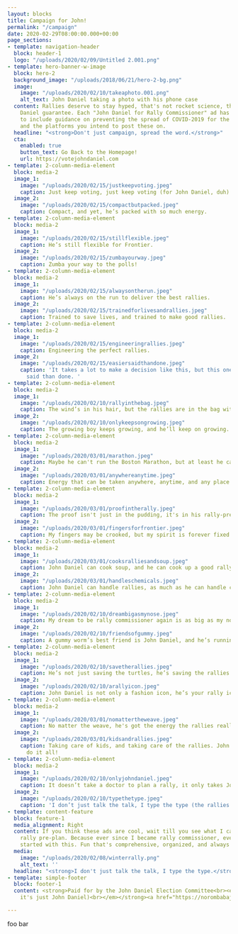 ```yaml
---
layout: blocks
title: Campaign for John!
permalink: "/campaign"
date: 2020-02-29T08:00:00.000+00:00
page_sections:
- template: navigation-header
  block: header-1
  logo: "/uploads/2020/02/09/Untitled 2.001.png"
- template: hero-banner-w-image
  block: hero-2
  background_image: "/uploads/2018/06/21/hero-2-bg.png"
  image:
    image: "/uploads/2020/02/10/takeaphoto.001.png"
    alt_text: John Daniel taking a photo with his phone case
  content: Rallies deserve to stay hyped, that's not rocket science, that's a John
    Daniel guarantee. Each "John Daniel for Rally Commissioner" ad has been modified
    to include guidance on preventing the spread of COVID-2019 for the safety of you
    and the platforms you intend to post these on.
  headline: "<strong>Don't just campaign, spread the word.</strong>"
  cta:
    enabled: true
    button_text: Go Back to the Homepage!
    url: https://votejohndaniel.com
- template: 2-column-media-element
  block: media-2
  image_1:
    image: "/uploads/2020/02/15/justkeepvoting.jpeg"
    caption: Just keep voting, just keep voting (for John Daniel, duh).
  image_2:
    image: "/uploads/2020/02/15/compactbutpacked.jpeg"
    caption: Compact, and yet, he’s packed with so much energy.
- template: 2-column-media-element
  block: media-2
  image_1:
    image: "/uploads/2020/02/15/stillflexible.jpeg"
    caption: He’s still flexible for Frontier.
  image_2:
    image: "/uploads/2020/02/15/zumbayourway.jpeg"
    caption: Zumba your way to the polls!
- template: 2-column-media-element
  block: media-2
  image_1:
    image: "/uploads/2020/02/15/alwaysontherun.jpeg"
    caption: He’s always on the run to deliver the best rallies.
  image_2:
    image: "/uploads/2020/02/15/trainedforlivesandrallies.jpeg"
    caption: Trained to save lives, and trained to make good rallies.
- template: 2-column-media-element
  block: media-2
  image_1:
    image: "/uploads/2020/02/15/engineeringrallies.jpeg"
    caption: Engineering the perfect rallies.
  image_2:
    image: "/uploads/2020/02/15/easiersaidthandone.jpeg"
    caption: 'It takes a lot to make a decision like this, but this one is easier
      said than done. '
- template: 2-column-media-element
  block: media-2
  image_1:
    image: "/uploads/2020/02/10/rallyinthebag.jpeg"
    caption: The wind’s in his hair, but the rallies are in the bag with John Daniel.
  image_2:
    image: "/uploads/2020/02/10/onlykeepsongrowing.jpeg"
    caption: The growing boy keeps growing, and he’ll keep on growing.
- template: 2-column-media-element
  block: media-2
  image_1:
    image: "/uploads/2020/03/01/marathon.jpeg"
    caption: Maybe he can't run the Boston Marathon, but at least he can run a rally.
  image_2:
    image: "/uploads/2020/03/01/anywhereanytime.jpeg"
    caption: Energy that can be taken anywhere, anytime, and any place.
- template: 2-column-media-element
  block: media-2
  image_1:
    image: "/uploads/2020/03/01/proofintherally.jpeg"
    caption: The proof isn't just in the pudding, it's in his rally-pre plans.
  image_2:
    image: "/uploads/2020/03/01/fingersforfrontier.jpeg"
    caption: My fingers may be crooked, but my spirit is forever fixed on Frontier!
- template: 2-column-media-element
  block: media-2
  image_1:
    image: "/uploads/2020/03/01/cooksralliesandsoup.jpeg"
    caption: John Daniel can cook soup, and he can cook up a good rally.
  image_2:
    image: "/uploads/2020/03/01/handleschemicals.jpeg"
    caption: John Daniel can handle rallies, as much as he can handle chemicals.
- template: 2-column-media-element
  block: media-2
  image_1:
    image: "/uploads/2020/02/10/dreambigasmynose.jpeg"
    caption: My dream to be rally commissioner again is as big as my nose.
  image_2:
    image: "/uploads/2020/02/10/friendsofgummy.jpeg"
    caption: A gummy worm’s best friend is John Daniel, and he’s running (again).
- template: 2-column-media-element
  block: media-2
  image_1:
    image: "/uploads/2020/02/10/savetherallies.jpeg"
    caption: He’s not just saving the turtles, he’s saving the rallies.
  image_2:
    image: "/uploads/2020/02/10/arallyicon.jpeg"
    caption: John Daniel is not only a fashion icon, he’s your rally icon.
- template: 2-column-media-element
  block: media-2
  image_1:
    image: "/uploads/2020/03/01/nomattertheweave.jpeg"
    caption: No matter the weave, he's got the energy the rallies really need.
  image_2:
    image: "/uploads/2020/03/01/kidsandrallies.jpeg"
    caption: Taking care of kids, and taking care of the rallies. John Daniel can
      do it all!
- template: 2-column-media-element
  block: media-2
  image_1:
    image: "/uploads/2020/02/10/onlyjohndaniel.jpeg"
    caption: It doesn’t take a doctor to plan a rally, it only takes John Daniel.
  image_2:
    image: "/uploads/2020/02/10/typethetype.jpeg"
    caption: 'I don’t just talk the talk, I type the type (the rallies up). '
- template: content-feature
  block: feature-1
  media_alignment: Right
  content: If you think these ads are cool, wait till you see what I can do with a
    rally pre-plan. Because ever since I became rally commissioner, every rally has
    started with this. Fun that's comprehensive, organized, and always ready for admin-approval.
  media:
    image: "/uploads/2020/02/08/winterrally.png"
    alt_text: ''
  headline: "<strong>I don't just talk the talk, I type the type.</strong>"
- template: simple-footer
  block: footer-1
  content: <strong>Paid for by the John Daniel Election Committee<br><em>(but in reality,
    it's just John Daniel)<br></em></strong><a href="https://norombabajd.com" title="norombabajd.com">norombabajd.com</a>

---
```

foo bar